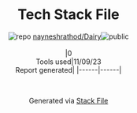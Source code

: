 <!--
--- Readme.md Snippet without images Start ---
## Tech Stack
nayneshrathod/Dairy is built on the following main stack:

Full tech stack [here](/techstack.md)
--- Readme.md Snippet without images End ---

--- Readme.md Snippet with images Start ---
## Tech Stack
nayneshrathod/Dairy is built on the following main stack:

Full tech stack [here](/techstack.md)
--- Readme.md Snippet with images End ---
-->
<div align="center">

# Tech Stack File
![](https://img.stackshare.io/repo.svg "repo") [nayneshrathod/Dairy](https://github.com/nayneshrathod/Dairy)![](https://img.stackshare.io/public_badge.svg "public")
<br/><br/>
|0<br/>Tools used|11/09/23 <br/>Report generated|
|------|------|
</div>

<br/>
<div align='center'>

Generated via [Stack File](https://github.com/apps/stack-file)

